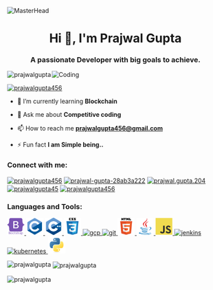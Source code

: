 ![MasterHead](https://mir-s3-cdn-cf.behance.net/project_modules/max_1200/54b6c068097599.5b50bca476b9b.gif)
<h1 align="center">Hi 👋, I'm Prajwal Gupta</h1>
<h3 align="center">A passionate Developer with big goals to achieve.</h3>
<img align="right" alt="Coding" width="400" src="https://media.tenor.com/qJ5evVs-_uUAAAAC/coding.gif">

<p align="left"> <img src="https://komarev.com/ghpvc/?username=prajwalgupta&label=Profile%20views&color=0e75b6&style=flat" alt="prajwalgupta" /> </p>

<p align="left"> <a href="https://twitter.com/prajwalgupta456" target="blank"><img src="https://img.shields.io/twitter/follow/prajwalgupta456?logo=twitter&style=for-the-badge" alt="prajwalgupta456" /></a> </p>

- 🌱 I’m currently learning **Blockchain**

- 💬 Ask me about **Competitive coding**

- 📫 How to reach me **prajwalgupta456@gmail.com**

- ⚡ Fun fact **I am Simple being..**



<h3 align="left">Connect with me:</h3>
<p align="left">
<a href="https://twitter.com/prajwalgupta456" target="blank"><img align="center" src="https://raw.githubusercontent.com/rahuldkjain/github-profile-readme-generator/master/src/images/icons/Social/twitter.svg" alt="prajwalgupta456" height="30" width="40" /></a>
<a href="https://linkedin.com/in/prajwal-gupta-28ab3a222" target="blank"><img align="center" src="https://raw.githubusercontent.com/rahuldkjain/github-profile-readme-generator/master/src/images/icons/Social/linked-in-alt.svg" alt="prajwal-gupta-28ab3a222" height="30" width="40" /></a>
<a href="https://instagram.com/prajwal.gupta.204" target="blank"><img align="center" src="https://raw.githubusercontent.com/rahuldkjain/github-profile-readme-generator/master/src/images/icons/Social/instagram.svg" alt="prajwal.gupta.204" height="30" width="40" /></a>
<a href="https://www.codechef.com/users/prajwalgupta45" target="blank"><img align="center" src="https://cdn.jsdelivr.net/npm/simple-icons@3.1.0/icons/codechef.svg" alt="prajwalgupta45" height="30" width="40" /></a>
<a href="https://www.hackerrank.com/prajwalgupta456" target="blank"><img align="center" src="https://raw.githubusercontent.com/rahuldkjain/github-profile-readme-generator/master/src/images/icons/Social/hackerrank.svg" alt="prajwalgupta456" height="30" width="40" /></a>
</p>

<h3 align="left">Languages and Tools:</h3>
<p align="left"> <a href="https://getbootstrap.com" target="_blank" rel="noreferrer"> <img src="https://raw.githubusercontent.com/devicons/devicon/master/icons/bootstrap/bootstrap-plain-wordmark.svg" alt="bootstrap" width="40" height="40"/> </a> <a href="https://www.cprogramming.com/" target="_blank" rel="noreferrer"> <img src="https://raw.githubusercontent.com/devicons/devicon/master/icons/c/c-original.svg" alt="c" width="40" height="40"/> </a> <a href="https://www.w3schools.com/cpp/" target="_blank" rel="noreferrer"> <img src="https://raw.githubusercontent.com/devicons/devicon/master/icons/cplusplus/cplusplus-original.svg" alt="cplusplus" width="40" height="40"/> </a> <a href="https://www.w3schools.com/css/" target="_blank" rel="noreferrer"> <img src="https://raw.githubusercontent.com/devicons/devicon/master/icons/css3/css3-original-wordmark.svg" alt="css3" width="40" height="40"/> </a> <a href="https://cloud.google.com" target="_blank" rel="noreferrer"> <img src="https://www.vectorlogo.zone/logos/google_cloud/google_cloud-icon.svg" alt="gcp" width="40" height="40"/> </a> <a href="https://git-scm.com/" target="_blank" rel="noreferrer"> <img src="https://www.vectorlogo.zone/logos/git-scm/git-scm-icon.svg" alt="git" width="40" height="40"/> </a> <a href="https://www.w3.org/html/" target="_blank" rel="noreferrer"> <img src="https://raw.githubusercontent.com/devicons/devicon/master/icons/html5/html5-original-wordmark.svg" alt="html5" width="40" height="40"/> </a> <a href="https://www.java.com" target="_blank" rel="noreferrer"> <img src="https://raw.githubusercontent.com/devicons/devicon/master/icons/java/java-original.svg" alt="java" width="40" height="40"/> </a> <a href="https://developer.mozilla.org/en-US/docs/Web/JavaScript" target="_blank" rel="noreferrer"> <img src="https://raw.githubusercontent.com/devicons/devicon/master/icons/javascript/javascript-original.svg" alt="javascript" width="40" height="40"/> </a> <a href="https://www.jenkins.io" target="_blank" rel="noreferrer"> <img src="https://www.vectorlogo.zone/logos/jenkins/jenkins-icon.svg" alt="jenkins" width="40" height="40"/> </a> <a href="https://kubernetes.io" target="_blank" rel="noreferrer"> <img src="https://www.vectorlogo.zone/logos/kubernetes/kubernetes-icon.svg" alt="kubernetes" width="40" height="40"/> </a> <a href="https://www.python.org" target="_blank" rel="noreferrer"> <img src="https://raw.githubusercontent.com/devicons/devicon/master/icons/python/python-original.svg" alt="python" width="40" height="40"/> </a> </p>

<p><img align="left" src="https://github-readme-stats.vercel.app/api/top-langs?username=prajwalgupta&show_icons=true&locale=en&layout=compact" alt="prajwalgupta" /></p>

<p>&nbsp;<img align="center" src="https://github-readme-stats.vercel.app/api?username=prajwalgupta&show_icons=true&locale=en" alt="prajwalgupta" /></p>

<p><img align="center" src="https://github-readme-streak-stats.herokuapp.com/?user=prajwalgupta&" alt="prajwalgupta" /></p>
